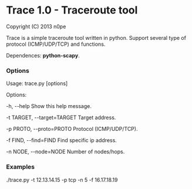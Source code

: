 # Trace 1.0 - Traceroute tool
Copyright (C) 2013  n0pe

Trace is a simple traceroute tool written in python.
Support several type of protocol (ICMP/UDP/TCP) and functions.

Dependences: <strong>python-scapy</strong>.


### Options ###

Usage: trace.py [options]

Options:

  -h, --help            Show this help message.
  
  -t TARGET, --target=TARGET
                        Target address.
                        
  -p PROTO, --proto=PROTO
                        Protocol (ICMP/UDP/TCP).
                        
  -f FIND, --find=FIND  Find specific ip address.
  
  -n NODE, --node=NODE  Number of nodes/hops.


### Examples ###

./trace.py -t 12.13.14.15 -p tcp -n 5 -f 16.17.18.19
